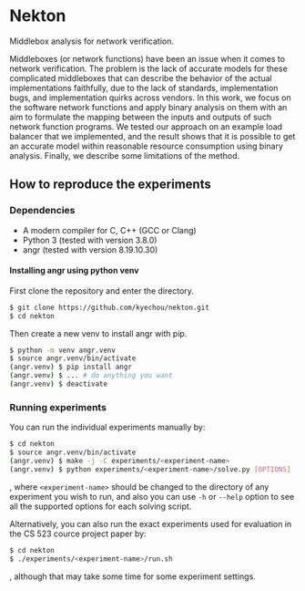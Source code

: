 # Nekton

Middlebox analysis for network verification.

Middleboxes (or network functions) have been an issue when it comes to network
verification. The problem is the lack of accurate models for these complicated
middleboxes that can describe the behavior of the actual implementations
faithfully, due to the lack of standards, implementation bugs, and
implementation quirks across vendors. In this work, we focus on the software
network functions and apply binary analysis on them with an aim to formulate the
mapping between the inputs and outputs of such network function programs. We
tested our approach on an example load balancer that we implemented, and the
result shows that it is possible to get an accurate model within reasonable
resource consumption using binary analysis. Finally, we describe some
limitations of the method.

## How to reproduce the experiments

### Dependencies

- A modern compiler for C, C++ (GCC or Clang)
- Python 3 (tested with version 3.8.0)
- angr (tested with version 8.19.10.30)

#### Installing angr using python venv

First clone the repository and enter the directory.

```bash
$ git clone https://github.com/kyechou/nekton.git
$ cd nekton
```

Then create a new venv to install angr with pip.

```bash
$ python -m venv angr.venv
$ source angr.venv/bin/activate
(angr.venv) $ pip install angr
(angr.venv) $ ... # do anything you want
(angr.venv) $ deactivate
```

### Running experiments

You can run the individual experiments manually by:
```bash
$ cd nekton
$ source angr.venv/bin/activate
(angr.venv) $ make -j -C experiments/<experiment-name>
(angr.venv) $ python experiments/<experiment-name>/solve.py [OPTIONS]
```
, where `<experiment-name>` should be changed to the directory of any experiment
you wish to run, and also you can use `-h` or `--help` option to see all the
supported options for each solving script.

Alternatively, you can also run the exact experiments used for evaluation in the
CS 523 cource project paper by:
```bash
$ cd nekton
$ ./experiments/<experiment-name>/run.sh
```
, although that may take some time for some experiment settings.
